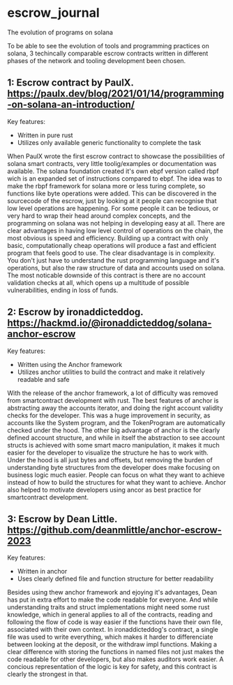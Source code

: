 # escrow_journal

The evolution of programs on solana

To be able to see the evolution of tools and programming practices on solana, 3 techincally comparable escrow contracts 
written in different phases of the network and tooling development been chosen.

## 1: Escrow contract by PaulX. https://paulx.dev/blog/2021/01/14/programming-on-solana-an-introduction/

Key features:
 - Written in pure rust
 - Utilizes only available generic functionality to complete the task
 
 When PaulX wrote the first escrow contract to showcase the possibilities of solana smart contracts, very little 
 toolig/examples or documentation was available. The solana foundation created it's own ebpf version called rbpf 
 wich is an expanded set of instructions compared to ebpf. The idea was to make the rbpf framework for solana 
 more or less turing complete, so functions like byte operations were added. This can be discovered in the 
 sourcecode of the escrow, just by looking at it people can recognise that low level operations are happening. 
 For some people it can be tedious, or very hard to wrap their head around complex concepts, and the programming 
 on solana was not helping in developing easy at all. There are clear advantages in having low level control 
 of operations on the chain, the most obvious is speed and efficiency. Building up a contract with only basic, 
 computationally cheap operations will produce a fast and efficient program that feels good to use. The clear 
 disadvantage is in complexity. You don't just have to understand the rust programming language and it's operations, 
 but also the raw structure of data and accounts used on solana. The most noticable downside of this contract 
 is there are no account validation checks at all, which opens up a multitude of possible vulnerabilities, 
 ending in loss of funds.	
 
## 2: Escrow by ironaddicteddog. https://hackmd.io/@ironaddicteddog/solana-anchor-escrow

Key features: 
 - Written using the Anchor framework
 - Utilizes anchor utilities to build the contract and make it relatively readable and safe
  
 With the release of the anchor framework, a lot of difficulty was removed from smartcontract development with rust. 
 The best features of anchor is abstracting away the accounts iterator, and doing the right account validity checks 
 for the developer. This was a huge improvement in security, as accounts like the System program, 
 and the TokenProgram are automatically checked under the hood. The other big advantage of anchor is the clearly defined 
 account structure, and while in itself the abstraction to see account structs is achieved with some smart macro 
 manipulation, it makes it much easier for the developer to visualize the structure he has to work with. 
 Under the hood is all just bytes and offsets, but removing the burden of understanding byte structures from 
 the developer does make focusing on business logic much easier. People can focus on what they want to achieve 
 instead of how to build the structures for what they want to achieve. Anchor also helped to motivate developers
 using ancor as best practice for smartcontract development.

## 3: Escrow by Dean Little. https://github.com/deanmlittle/anchor-escrow-2023

Key features:
 - Written in anchor
 - Uses clearly defined file and function structure for better readability
 
 Besides using thew anchor framework and ejoying it's advantages, Dean has put in extra effort to make the code
 readable for everyone. And while understanding traits and struct implementations might need some rust knowledge,
 which in general applies to all of the contracts, reading and following the flow of code is way easier if the 
 functions have their own file, associated with their own context. In ironaddicteddog's contract, a single file 
 was used to write everything, which makes it harder to differenciate between looking at the deposit, or the 
 withdraw impl functions. Making a clear difference with storing the functions in named files not just makes the 
 code readable for other developers, but also makes auditors work easier. A concious representation of the logic
 is key for safety, and this contract is clearly the strongest in that.